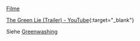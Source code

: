 [Filme](../filme.html)

[The Green Lie (Trailer) - YouTube](https://www.youtube.com/watch?v=e_AY6p3KZ8I){:target="_blank"}   

Siehe [Greenwashing](../thema/greenwashing.html)   
